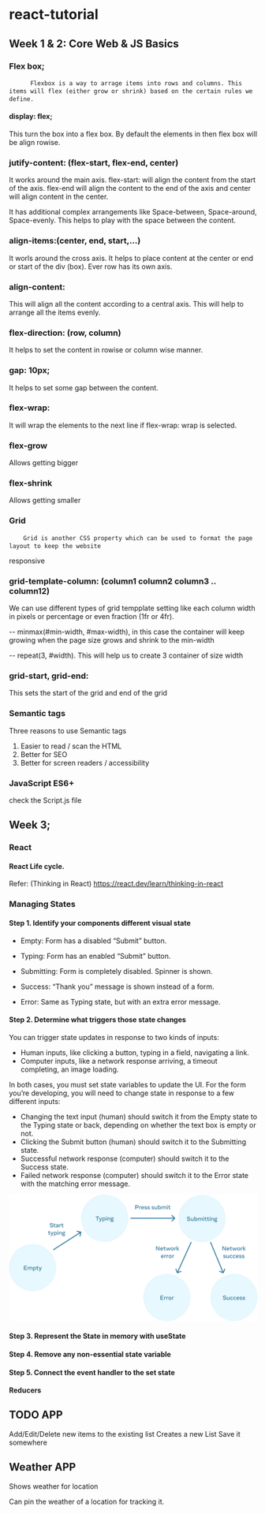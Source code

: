 # react-tutorial

## Week 1 & 2: Core Web & JS Basics 

### Flex box;

          Flexbox is a way to arrage items into rows and columns. This items will flex (either grow or shrink) based on the certain rules we define. 


#### display: flex;

This turn the box into a flex box. By default the elements in then flex box will be align rowise. 

### jutify-content: (flex-start, flex-end, center)

It works around the main axis. flex-start: will align the content from the start of the axis. flex-end will align the content to the end of the axis and center will align content in the center. 

It has additional complex arrangements like Space-between, Space-around, Space-evenly. This helps to play with the space between the content.

### align-items:(center, end, start,...)

It worls around the cross axis. It helps to place content at the center or end or start of the div (box). Ever row has its own axis. 

### align-content:

This will align all the content according to a central axis. This will help to arrange all the items evenly. 

### flex-direction: (row, column)

It helps to set the content in rowise or column wise manner. 

### gap: 10px; 

It helps to set some gap between the content. 

### flex-wrap: 

It will wrap the elements to the next line if flex-wrap: wrap is selected. 

### flex-grow

Allows getting bigger

### flex-shrink 

Allows getting smaller

### Grid 

        Grid is another CSS property which can be used to format the page layout to keep the website
responsive

### grid-template-column: (column1 column2 column3 .. column12)

We can use different types of grid tempplate setting like each column width in pixels or percentage or even fraction (1fr or 4fr). 

-- minmax(#min-width, #max-width), in this case the container will keep growing when the page size grows and shrink to the min-width

-- repeat(3, #width). This will help us to create 3 container of size width

### grid-start, grid-end:

This sets the start of the grid and end of the grid

### Semantic tags

Three reasons to use Semantic tags

1. Easier to read / scan the HTML
2. Better for SEO
3. Better for screen readers / accessibility

### JavaScript ES6+

check the Script.js file 


## Week 3;

### React

#### React Life cycle.

Refer: (Thinking in React) https://react.dev/learn/thinking-in-react

### Managing States 

#### Step 1. Identify your components different visual state

- Empty: Form has a disabled “Submit” button.

- Typing: Form has an enabled “Submit” button.

- Submitting: Form is completely disabled. Spinner is shown.

- Success: “Thank you” message is shown instead of a form.

- Error: Same as Typing state, but with an extra error message.

#### Step 2. Determine what triggers those state changes

You can trigger state updates in response to two kinds of inputs:

- Human inputs, like clicking a button, typing in a field, navigating a link.
- Computer inputs, like a network response arriving, a timeout completing, an image loading.

In both cases, you must set state variables to update the UI. For the form you’re developing, you will need to change state in response to a few different inputs:

- Changing the text input (human) should switch it from the Empty state to the Typing state or back, depending on whether the text box is empty or not.
- Clicking the Submit button (human) should switch it to the Submitting state.
- Successful network response (computer) should switch it to the Success state.
- Failed network response (computer) should switch it to the Error state with the matching error message.

![Alt text](image.png)

#### Step 3. Represent the State in memory with useState

#### Step 4. Remove any non-essential state variable

#### Step 5. Connect the event handler to the set state


#### Reducers



## TODO APP

Add/Edit/Delete new items to the existing list
Creates a new List
Save it somewhere

## Weather APP

Shows weather for location 

Can pin the weather of a location for tracking it.

### 




















